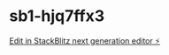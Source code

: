 # sb1-hjq7ffx3

[Edit in StackBlitz next generation editor ⚡️](https://stackblitz.com/~/github.com/hakan-canada/sb1-hjq7ffx3)
